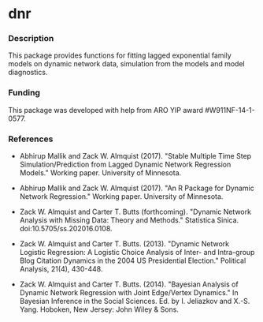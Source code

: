 # dnr

### Description
This package provides functions for fitting lagged exponential family models on dynamic network data, simulation from the models and model diagnostics. 

### Funding
This package was developed with help from ARO YIP award #W911NF-14-1-0577. 

### References

* Abhirup Mallik and Zack W. Almquist (2017). "Stable Multiple Time Step Simulation/Prediction from Lagged Dynamic Network Regression Models." Working paper. University of Minnesota. 

* Abhirup Mallik and Zack W. Almquist (2017). "An R Package for Dynamic Network Regression." Working paper. University of Minnesota. 

* Zack W. Almquist and Carter T. Butts (forthcoming). "Dynamic Network Analysis with Missing Data: Theory and Methods." Statistica Sinica. doi:10.5705/ss.202016.0108. 

* Zack W. Almquist and Carter T. Butts. (2013). "Dynamic Network Logistic Regression: A Logistic Choice Analysis of Inter- and Intra-group Blog Citation Dynamics in the 2004 US Presidential Election." Political Analysis, 21(4), 430-448. 

* Zack W. Almquist and Carter T. Butts. (2014). "Bayesian Analysis of Dynamic Network Regression with Joint Edge/Vertex Dynamics." In Bayesian Inference in the Social Sciences. Ed. by I. Jeliazkov and X.-S. Yang. Hoboken, New Jersey: John Wiley & Sons.

